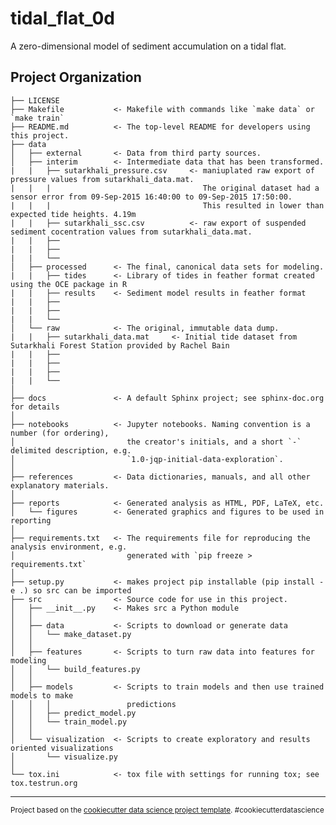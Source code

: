 tidal_flat_0d
==============================

A zero-dimensional model of sediment accumulation on a tidal flat.

Project Organization
------------

    ├── LICENSE
    ├── Makefile           <- Makefile with commands like `make data` or `make train`
    ├── README.md          <- The top-level README for developers using this project.
    ├── data
    │   ├── external       <- Data from third party sources.
    │   ├── interim        <- Intermediate data that has been transformed.
    |   |   ├── sutarkhali_pressure.csv     <- maniuplated raw export of pressure values from sutarkhali_data.mat.
    |   |   |                                  The original dataset had a sensor error from 09-Sep-2015 16:40:00 to 09-Sep-2015 17:50:00.
    |   |   |                                  This resulted in lower than expected tide heights. 4.19m
    |   |   ├── sutarkhali_ssc.csv          <- raw export of suspended sediment cocentration values from sutarkhali_data.mat.
    |   |   ├──
    |   |   ├──
    |   |   └──
    │   ├── processed      <- The final, canonical data sets for modeling.
    |   |   ├── tides      <- Library of tides in feather format created using the OCE package in R
    |   |   ├── results    <- Sediment model results in feather format
    |   |   ├──
    |   |   ├──
    |   |   └──
    │   └── raw            <- The original, immutable data dump.
    |   |   ├── sutarkhali_data.mat     <- Initial tide dataset from Sutarkhali Forest Station provided by Rachel Bain
    |   |   ├──
    |   |   ├──
    |   |   ├──
    |   |   └──
    │
    ├── docs               <- A default Sphinx project; see sphinx-doc.org for details
    │
    ├── notebooks          <- Jupyter notebooks. Naming convention is a number (for ordering),
    │                         the creator's initials, and a short `-` delimited description, e.g.
    │                         `1.0-jqp-initial-data-exploration`.
    │
    ├── references         <- Data dictionaries, manuals, and all other explanatory materials.
    │
    ├── reports            <- Generated analysis as HTML, PDF, LaTeX, etc.
    │   └── figures        <- Generated graphics and figures to be used in reporting
    │
    ├── requirements.txt   <- The requirements file for reproducing the analysis environment, e.g.
    │                         generated with `pip freeze > requirements.txt`
    │
    ├── setup.py           <- makes project pip installable (pip install -e .) so src can be imported
    ├── src                <- Source code for use in this project.
    │   ├── __init__.py    <- Makes src a Python module
    │   │
    │   ├── data           <- Scripts to download or generate data
    │   │   └── make_dataset.py
    │   │
    │   ├── features       <- Scripts to turn raw data into features for modeling
    │   │   └── build_features.py
    │   │
    │   ├── models         <- Scripts to train models and then use trained models to make
    │   │   │                 predictions
    │   │   ├── predict_model.py
    │   │   └── train_model.py
    │   │
    │   └── visualization  <- Scripts to create exploratory and results oriented visualizations
    │       └── visualize.py
    │
    └── tox.ini            <- tox file with settings for running tox; see tox.testrun.org


--------

<p><small>Project based on the <a target="_blank" href="https://drivendata.github.io/cookiecutter-data-science/">cookiecutter data science project template</a>. #cookiecutterdatascience</small></p>

